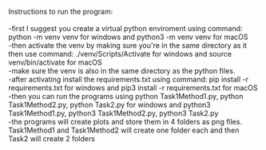 Instructions to run the program:<br />
<br />
-first I suggest you create a virtual python enviroment using command: python -m venv venv for windows and python3 -m venv venv for macOS <br />
-then activate the venv by making sure you're in the same directory as it then use command: ./venv/Scripts/Activate for windows and source venv/bin/activate for macOS <br />
-make sure the venv is also in the same directory as the python files. <br />
-after activating install the requirements.txt using command:  pip install -r requirements.txt for windows and  pip3 install -r requirements.txt for macOS <br />
-then you can run the programs using python Task1Method1.py, python Task1Method2.py, python Task2.py for windows and python3 Task1Method1.py, python3 Task1Method2.py, python3 Task2.py <br />
-the programs will create plots and store them in 4 folders as png files. Task1Method1 and Task1Method2 will create one folder each and then Task2 will create 2 folders
